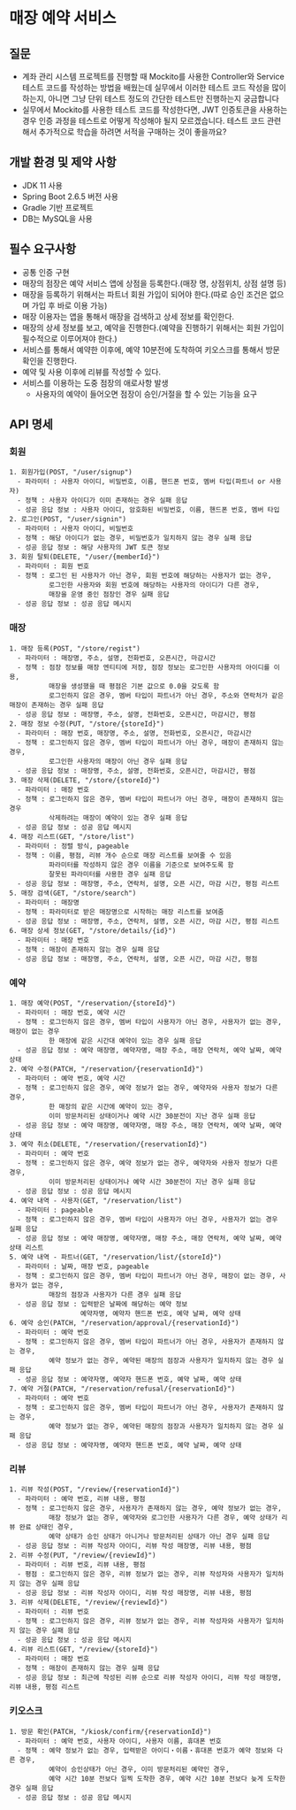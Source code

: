 # 매장 예약 서비스

## 질문
- 계좌 관리 시스템 프로젝트를 진행할 때 Mockito를 사용한 Controller와 Service 테스트 코드를 작성하는 방법을 배웠는데
  실무에서 이러한 테스트 코드 작성을 많이 하는지, 아니면 그냥 단위 테스트 정도의 간단한 테스트만 진행하는지 궁금합니다
- 실무에서 Mockito를 사용한 테스트 코드를 작성한다면, JWT 인증토큰을 사용하는 경우 인증 과정을 테스트로 어떻게 작성해야 될지 모르겠습니다.
  테스트 코드 관련해서 추가적으로 학습을 하려면 서적을 구매하는 것이 좋을까요?

## 개발 환경 및 제약 사항
- JDK 11 사용
- Spring Boot 2.6.5 버전 사용
- Gradle 기반 프로젝트
- DB는 MySQL을 사용

## 필수 요구사항

- 공통 인증 구현
- 매장의 점장은 예약 서비스 앱에 상점을 등록한다.(매장 명, 상점위치, 상점 설명 등)
- 매장을 등록하기 위해서는 파트너 회원 가입이 되어야 한다.(따로 승인 조건은 없으며 가입 후 바로 이용 가능)
- 매장 이용자는 앱을 통해서 매장을 검색하고 상세 정보를 확인한다.
- 매장의 상세 정보를 보고, 예약을 진행한다.(예약을 진행하기 위해서는 회원 가입이 필수적으로 이루어져야 한다.)
- 서비스를 통해서 예약한 이후에, 예약 10분전에 도착하여 키오스크를 통해서 방문 확인을 진행한다.
- 예약 및 사용 이후에 리뷰를 작성할 수 있다.
- 서비스를 이용하는 도중 점장의 애로사항 발생
  - 사용자의 예약이 들어오면 점장이 승인/거절을 할 수 있는 기능을 요구

## API 명세
### 회원
```
1. 회원가입(POST, "/user/signup")
  - 파라미터 : 사용자 아이디, 비밀번호, 이름, 핸드폰 번호, 멤버 타입(파트너 or 사용자)
  - 정책 : 사용자 아이디가 이미 존재하는 경우 실패 응답
  - 성공 응답 정보 : 사용자 아이디, 암호화된 비밀번호, 이름, 핸드폰 번호, 멤버 타입
2. 로그인(POST, "/user/signin")
  - 파라미터 : 사용자 아이디, 비밀번호
  - 정책 : 해당 아이디가 없는 경우, 비밀번호가 일치하지 않는 경우 실패 응답
  - 성공 응답 정보 : 해당 사용자의 JWT 토큰 정보
3. 회원 탈퇴(DELETE, "/user/{memberId}")
  - 파라미터 : 회원 번호
  - 정책 : 로그인 된 사용자가 아닌 경우, 회원 번호에 해당하는 사용자가 없는 경우,
          로그인한 사용자와 회원 번호에 해당하는 사용자의 아이디가 다른 경우,
          매장을 운영 중인 점장인 경우 실패 응답
  - 성공 응답 정보 : 성공 응답 메시지
```
### 매장
```
1. 매장 등록(POST, "/store/regist")
  - 파라미터 : 매장명, 주소, 설명, 전화번호, 오픈시간, 마감시간
  - 정책 : 점장 정보를 매장 엔티티에 저장, 점장 정보는 로그인한 사용자의 아이디를 이용,
          매장을 생성했을 때 평점은 기본 값으로 0.0을 갖도록 함
          로그인하지 않은 경우, 멤버 타입이 파트너가 아닌 경우, 주소와 연락처가 같은 매장이 존재하는 경우 실패 응답
  - 성공 응답 정보 : 매장명, 주소, 설명, 전화번호, 오픈시간, 마감시간, 평점
2. 매장 정보 수정(PUT, "/store/{storeId}")
  - 파라미터 : 매장 번호, 매장명, 주소, 설명, 전화번호, 오픈시간, 마감시간
  - 정책 : 로그인하지 않은 경우, 멤버 타입이 파트너가 아닌 경우, 매장이 존재하지 않는 경우,
          로그인한 사용자의 매장이 아닌 경우 실패 응답
  - 성공 응답 정보 : 매장명, 주소, 설명, 전화번호, 오픈시간, 마감시간, 평점
3. 매장 삭제(DELETE, "/store/{storeId}")
  - 파라미터 : 매장 번호
  - 정책 : 로그인하지 않은 경우, 멤버 타입이 파트너가 아닌 경우, 매장이 존재하지 않는 경우
          삭제하려는 매장이 예약이 있는 경우 실패 응답
  - 성공 응답 정보 : 성공 응답 메시지
4. 매장 리스트(GET, "/store/list")
  - 파라미터 : 정렬 방식, pageable
  - 정책 : 이름, 평점, 리뷰 개수 순으로 매장 리스트를 보여줄 수 있음
          파라미터를 작성하지 않은 경우 이름을 기준으로 보여주도록 함
          잘못된 파라미터를 사용한 경우 실패 응답
  - 성공 응답 정보 : 매장명, 주소, 연락처, 설명, 오픈 시간, 마감 시간, 평점 리스트
5. 매장 검색(GET, "/store/search")
  - 파라미터 : 매장명
  - 정책 : 파라미터로 받은 매장명으로 시작하는 매장 리스트를 보여줌
  - 성공 응답 정보 : 매장명, 주소, 연락처, 설명, 오픈 시간, 마감 시간, 평점 리스트
6. 매장 상세 정보(GET, "/store/details/{id}")
  - 파라미터 : 매장 번호
  - 정책 : 매장이 존재하지 않는 경우 실패 응답
  - 성공 응답 정보 : 매장명, 주소, 연락처, 설명, 오픈 시간, 마감 시간, 평점
```
### 예약
```
1. 매장 예약(POST, "/reservation/{storeId}")
  - 파라미터 : 매장 번호, 예약 시간
  - 정책 : 로그인하지 않은 경우, 멤버 타입이 사용자가 아닌 경우, 사용자가 없는 경우, 매장이 없는 경우
          한 매장에 같은 시간대 예약이 있는 경우 실패 응답
  - 성공 응답 정보 : 예약 매장명, 예약자명, 매장 주소, 매장 연락처, 예약 날짜, 예약 상태
2. 예약 수정(PATCH, "/reservation/{reservationId}")
  - 파라미터 : 예약 번호, 예약 시간
  - 정책 : 로그인하지 않은 경우, 예약 정보가 없는 경우, 예약자와 사용자 정보가 다른 경우, 
          한 매장의 같은 시간에 예약이 있는 경우,
          이미 방문처리된 상태이거나 예약 시간 30분전이 지난 경우 실패 응답
  - 성공 응답 정보 : 예약 매장명, 예약자명, 매장 주소, 매장 연락처, 예약 날짜, 예약 상태
3. 예약 취소(DELETE, "/reservation/{reservationId}")
  - 파라미터 : 예약 번호
  - 정책 : 로그인하지 않은 경우, 예약 정보가 없는 경우, 예약자와 사용자 정보가 다른 경우,
          이미 방문처리된 상태이거나 예약 시간 30분전이 지난 경우 실패 응답
  - 성공 응답 정보 : 성공 응답 메시지
4. 예약 내역 - 사용자(GET, "/reservation/list")
  - 파라미터 : pageable
  - 정책 : 로그인하지 않은 경우, 멤버 타입이 사용자가 아닌 경우, 사용자가 없는 경우 실패 응답
  - 성공 응답 정보 : 예약 매장명, 예약자명, 매장 주소, 매장 연락처, 예약 날짜, 예약 상태 리스트
5. 예약 내역 - 파트너(GET, "/reservation/list/{storeId}")
  - 파라미터 : 날짜, 매장 번호, pageable
  - 정책 : 로그인하지 않은 경우, 멤버 타입이 파트너가 아닌 경우, 매장이 없는 경우, 사용자가 없는 경우,
          매장의 점장과 사용자가 다른 경우 실패 응답
  - 성공 응답 정보 : 입력받은 날짜에 해당하는 예약 정보
                  예약자명, 예약자 핸드폰 번호, 예약 날짜, 예약 상태
6. 예약 승인(PATCH, "/reservation/approval/{reservationId}")
  - 파라미터 : 예약 번호
  - 정책 : 로그인하지 않은 경우, 멤버 타입이 파트너가 아닌 경우, 사용자가 존재하지 않는 경우,
          예약 정보가 없는 경우, 예약된 매장의 점장과 사용자가 일치하지 않는 경우 실패 응답
  - 성공 응답 정보 : 예약자명, 예약자 핸드폰 번호, 예약 날짜, 예약 상태
7. 예약 거절(PATCH, "/reservation/refusal/{reservationId}")
  - 파라미터 : 예약 번호
  - 정책 : 로그인하지 않은 경우, 멤버 타입이 파트너가 아닌 경우, 사용자가 존재하지 않는 경우,
          예약 정보가 없는 경우, 예약된 매장의 점장과 사용자가 일치하지 않는 경우 실패 응답
  - 성공 응답 정보 : 예약자명, 예약자 핸드폰 번호, 예약 날짜, 예약 상태
```
### 리뷰
```
1. 리뷰 작성(POST, "/review/{reservationId}")
  - 파라미터 : 예약 번호, 리뷰 내용, 평점
  - 정책 : 로그인하지 않은 경우, 사용자가 존재하지 않는 경우, 예약 정보가 없는 경우,
          매장 정보가 없는 경우, 예약자와 로그인한 사용자가 다른 경우, 예약 상태가 리뷰 완료 상태인 경우,
          예약 상태가 승인 상태가 아니거나 방문처리된 상태가 아닌 경우 실패 응답
  - 성공 응답 정보 : 리뷰 작성자 아이디, 리뷰 작성 매장명, 리뷰 내용, 평점
2. 리뷰 수정(PUT, "/review/{reviewId}")
  - 파라미터 : 리뷰 번호, 리뷰 내용, 평점
  - 평점 : 로그인하지 않은 경우, 리뷰 정보가 없는 경우, 리뷰 작성자와 사용자가 일치하지 않는 경우 실패 응답
  - 성공 응답 정보 : 리뷰 작성자 아이디, 리뷰 작성 매장명, 리뷰 내용, 평점
3. 리뷰 삭제(DELETE, "/review/{reviewId}")
  - 파라미터 : 리뷰 번호
  - 정책 : 로그인하지 않은 경우, 리뷰 정보가 없는 경우, 리뷰 작성자와 사용자가 일치하지 않는 경우 실패 응답
  - 성공 응답 정보 : 성공 응답 메시지
4. 리뷰 리스트(GET, "/review/{storeId}")
  - 파라미터 : 매장 번호
  - 정책 : 매장이 존재하지 않는 경우 실패 응답
  - 성공 응답 정보 : 최근에 작성된 리뷰 순으로 리뷰 작성자 아이디, 리뷰 작성 매장명, 리뷰 내용, 평점 리스트
```
### 키오스크
```
1. 방문 확인(PATCH, "/kiosk/confirm/{reservationId}")
  - 파라미터 : 예약 번호, 사용자 아이디, 사용자 이름, 휴대폰 번호
  - 정책 : 예약 정보가 없는 경우, 입력받은 아이디・이름・휴대폰 번호가 예약 정보와 다른 경우,
          예약이 승인상태가 아닌 경우, 이미 방문처리된 예약인 경우,
          예약 시간 10분 전보다 일찍 도착한 경우, 예약 시간 10분 전보다 늦게 도착한 경우 실패 응답
  - 성공 응답 정보 : 성공 응답 메시지
```
